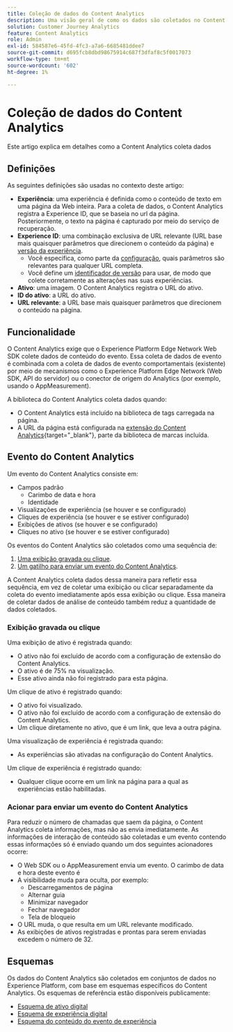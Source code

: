 ```yaml
---
title: Coleção de dados do Content Analytics
description: Uma visão geral de como os dados são coletados no Content Analytics
solution: Customer Journey Analytics
feature: Content Analytics
role: Admin
exl-id: 584587e6-45fd-4fc3-a7a6-6685481ddee7
source-git-commit: d695fcb8dbd98675914c687f3dfaf8c5f0017073
workflow-type: tm+mt
source-wordcount: '602'
ht-degree: 1%

---
```


# Coleção de dados do Content Analytics

Este artigo explica em detalhes como a Content Analytics coleta dados


## Definições

As seguintes definições são usadas no contexto deste artigo:

* **Experiência**: uma experiência é definida como o conteúdo de texto em uma página da Web inteira. Para a coleta de dados, o Content Analytics registra a Experience ID, que se baseia no url da página. Posteriormente, o texto na página é capturado por meio do serviço de recuperação.
* **Experience ID**: uma combinação exclusiva de URL relevante (URL base mais quaisquer parâmetros que direcionem o conteúdo da página) e [versão da experiência](manual.md#versioning).
   * Você especifica, como parte da [configuração](configuration.md), quais parâmetros são relevantes para qualquer URL completa.
   * Você define um [identificador de versão](manual.md#versioning) para usar, de modo que colete corretamente as alterações nas suas experiências.
* **Ativo**: uma imagem. O Content Analytics registra o URL do ativo.
* **ID do ativo**: a URL do ativo.
* **URL relevante**: a URL base mais quaisquer parâmetros que direcionem o conteúdo na página.


## Funcionalidade

O Content Analytics exige que o Experience Platform Edge Network Web SDK colete dados de conteúdo do evento. Essa coleta de dados de evento é combinada com a coleta de dados de evento comportamentais (existente) por meio de mecanismos como o Experience Platform Edge Network (Web SDK, API do servidor) ou o conector de origem do Analytics (por exemplo, usando o AppMeasurement).

A biblioteca do Content Analytics coleta dados quando:

* O Content Analytics está incluído na biblioteca de tags carregada na página.
* A URL da página está configurada na [extensão do Content Analytics](https://experienceleague.adobe.com/en/docs/experience-platform/tags/extensions/client/content-analytics/overview){target="_blank"}, parte da biblioteca de marcas incluída.



## Evento do Content Analytics

Um evento do Content Analytics consiste em:

* Campos padrão
   * Carimbo de data e hora
   * Identidade
* Visualizações de experiência (se houver e se configurado)
* Cliques de experiência (se houver e se estiver configurado)
* Exibições de ativos (se houver e se configurado)
* Cliques no ativo (se houver e se estiver configurado)


Os eventos do Content Analytics são coletados como uma sequência de:

1. [Uma exibição gravada ou clique](#recorded-view-or-click).
1. [Um gatilho para enviar um evento do Content Analytics](#trigger-to-send-a-content-analytics-event).

A Content Analytics coleta dados dessa maneira para refletir essa sequência, em vez de coletar uma exibição ou clicar separadamente da coleta do evento imediatamente após essa exibição ou clique. Essa maneira de coletar dados de análise de conteúdo também reduz a quantidade de dados coletados.

### Exibição gravada ou clique

Uma exibição de ativo é registrada quando:

* O ativo não foi excluído de acordo com a configuração de extensão do Content Analytics.
* O ativo é de 75% na visualização.
* Esse ativo ainda não foi registrado para esta página.

Um clique de ativo é registrado quando:

* O ativo foi visualizado.
* O ativo não foi excluído de acordo com a configuração de extensão do Content Analytics.
* Um clique diretamente no ativo, que é um link, que leva a outra página.

Uma visualização de experiência é registrada quando:

* As experiências são ativadas na configuração do Content Analytics.

Um clique de experiência é registrado quando:

* Qualquer clique ocorre em um link na página para a qual as experiências estão habilitadas.


### Acionar para enviar um evento do Content Analytics

Para reduzir o número de chamadas que saem da página, o Content Analytics coleta informações, mas não as envia imediatamente. As informações de interação de conteúdo são coletadas e um evento contendo essas informações só é enviado quando um dos seguintes acionadores ocorre:

* O Web SDK ou o AppMeasurement envia um evento. O carimbo de data e hora deste evento é
* A visibilidade muda para oculta, por exemplo:
   * Descarregamentos de página
   * Alternar guia
   * Minimizar navegador
   * Fechar navegador
   * Tela de bloqueio
* O URL muda, o que resulta em um URL relevante modificado.
* As exibições de ativos registradas e prontas para serem enviadas excedem o número de 32.


## Esquemas

Os dados do Content Analytics são coletados em conjuntos de dados no Experience Platform, com base em esquemas específicos do Content Analytics. Os esquemas de referência estão disponíveis publicamente:

* [Esquema de ativo digital](https://github.com/adobe/xdm/blob/master/components/classes/digital-asset.schema.json)
* [Esquema de experiência digital](https://github.com/adobe/xdm/blob/master/components/classes/digital-experience.schema.json)
* [Esquema do conteúdo do evento de experiência](https://github.com/adobe/xdm/blob/master/components/fieldgroups/experience-event/experienceevent-content.schema.json)
